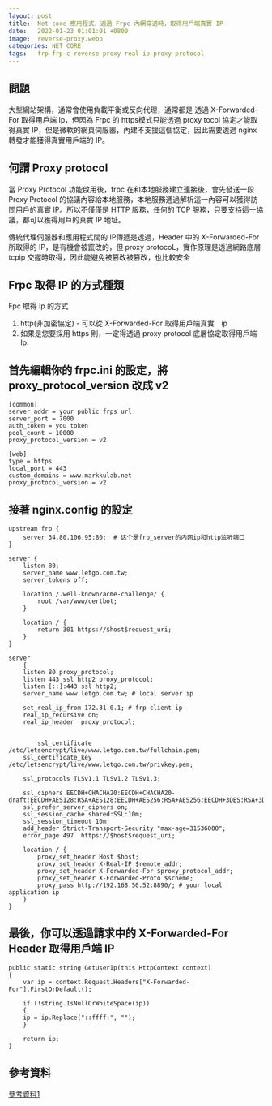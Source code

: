 ```yaml
---
layout: post
title:  Net core 應用程式，透過 Frpc 內網穿透時，取得用戶端真實 IP 
date:   2022-01-23 01:01:01 +0800
image:  reverse-proxy.webp
categories: NET CORE
tags:   frp frp-c reverse proxy real ip proxy protocol
---
```


## 問題
大型網站架構，通常會使用負載平衡或反向代理，通常都是 透過 X-Forwarded-For 取得用戶端 Ip，但因為 Frpc 的 https模式只能透過 proxy tocol 協定才能取得真實 IP，但是微軟的網頁伺服器，內建不支援這個協定，因此需要透過 nginx 轉發才能獲得真實用戶端的 IP。

## 何謂  Proxy protocol
當 Proxy Protocol 功能啟用後，frpc 在和本地服務建立連接後，會先發送一段 Proxy Protocol 的協議內容給本地服務，本地服務通過解析這一內容可以獲得訪問用戶的真實 IP。所以不僅僅是 HTTP 服務，任何的 TCP 服務，只要支持這一協議，都可以獲得用戶的真實 IP 地址。  
  
傳統代理伺服器和應用程式間的 IP傳遞是透過，Header 中的 X-Forwarded-For 所取得的 IP，是有機會被竄改的，但 proxy protocoL，實作原理是透過網路底層 tcpip 交握時取得，因此能避免被篡改被篡改，也比較安全

## Frpc 取得 IP 的方式種類
Fpc 取得 ip 的方式
1. http(非加密協定) - 可以從 X-Forwarded-For  取得用戶端真實　ip
2. 如果是您要採用 https 則，一定得透過 proxy protocol 底層協定取得用戶端 Ip. 

## 首先編輯你的 frpc.ini 的設定，將 proxy_protocol_version 改成 v2

```
[common]
server_addr = your public frps url 
server_port = 7000
auth_token = you token
pool_count = 10000
proxy_protocol_version = v2

[web]
type = https
local_port = 443
custom_domains = www.markkulab.net
proxy_protocol_version = v2
```
## 接著 nginx.config 的設定

```
upstream frp {
	server 34.80.106.95:80;  # 这个是frp_server的内网ip和http监听端口
}

server {
    listen 80;
    server_name www.letgo.com.tw;
    server_tokens off;

    location /.well-known/acme-challenge/ {
        root /var/www/certbot;
    }

    location / {
        return 301 https://$host$request_uri;
    }
}

server
	{
	listen 80 proxy_protocol;
	listen 443 ssl http2 proxy_protocol;
	listen [::]:443 ssl http2;
	server_name www.letgo.com.tw; # local server ip

	set_real_ip_from 172.31.0.1; # frp client ip
	real_ip_recursive on;
	real_ip_header  proxy_protocol;


	    ssl_certificate     /etc/letsencrypt/live/www.letgo.com.tw/fullchain.pem;
    ssl_certificate_key /etc/letsencrypt/live/www.letgo.com.tw/privkey.pem;
	
	ssl_protocols TLSv1.1 TLSv1.2 TLSv1.3;

	ssl_ciphers EECDH+CHACHA20:EECDH+CHACHA20-draft:EECDH+AES128:RSA+AES128:EECDH+AES256:RSA+AES256:EECDH+3DES:RSA+3DES:!MD5;
	ssl_prefer_server_ciphers on;
	ssl_session_cache shared:SSL:10m;
	ssl_session_timeout 10m;
	add_header Strict-Transport-Security "max-age=31536000";
	error_page 497  https://$host$request_uri;

	location / {
		proxy_set_header Host $host;
		proxy_set_header X-Real-IP $remote_addr;
		proxy_set_header X-Forwarded-For $proxy_protocol_addr;		
		proxy_set_header X-Forwarded-Proto $scheme;
		proxy_pass http://192.168.50.52:8890/; # your local application ip
	}
}
```

## 最後，你可以透過請求中的 X-Forwarded-For Header 取得用戶端 IP
```
public static string GetUserIp(this HttpContext context)
{
    var ip = context.Request.Headers["X-Forwarded-For"].FirstOrDefault();

    if (!string.IsNullOrWhiteSpace(ip))
    {
    ip = ip.Replace("::ffff:", "");
    }           
          
    return ip;
}
```

## 參考資料
[參考資料1](https://www.fenghong.tech/blog/ops/frp-get-realip/)
